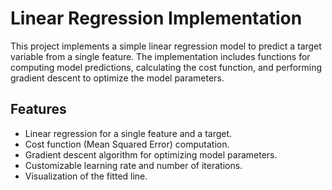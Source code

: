 # Linear Regression Implementation

This project implements a simple linear regression model to predict a target variable from a single feature. The implementation includes functions for computing model predictions, calculating the cost function, and performing gradient descent to optimize the model parameters.

## Features

- Linear regression for a single feature and a target.
- Cost function (Mean Squared Error) computation.
- Gradient descent algorithm for optimizing model parameters.
- Customizable learning rate and number of iterations.
- Visualization of the fitted line.
